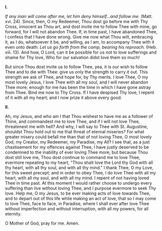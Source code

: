 
**I\.**

*If any man will come after me, let him deny himself\...and follow me.* (Matt. xvi. 24). Since, then, O my Redeemer, Thou dost go before me with Thy Cross, innocent as Thou art, and dost invite me to follow Thee with mine, go forward, for I will not abandon Thee. If, in time past, I have abandoned Thee, I confess that I have done wrong. Give me now what Thou wilt, embracing it, as I do, whatsoever it be, and willing, as I am, to accompany Thee with it even unto death: *Let us go forth from the camp, bearing his reproach.* (Heb. xiii. 13). And how, O Lord, can it be possible for us not to love sufferings and shame for Thy love, Who for our salvation didst love them so much!

But since Thou dost invite us to follow Thee, yea, it is our wish to follow Thee and to die with Thee: give us only the strength to carry it out. This strength we ask of Thee, and hope for, by Thy merits. I love Thee, O my most lovely Jesus, I love Thee with all my soul, and I will never abandon Thee more; enough for me has been the time in which I have gone astray from Thee. Bind me now to Thy Cross. If I have despised Thy love, I repent of it with all my heart; and I now prize it above every good.

**II\.**

Ah, my Jesus, and who am I that Thou wishest to have me as a follower of Thine, and commandest me to love Thee, and if I will not love Thee, threatenest me with hell? And why, I will say to Thee with St. Augustine, shouldst Thou hold out to me that threat of eternal miseries? For what greater misery could befall me than that of not loving Thee, O most lovely God, my Creator, my Redeemer, my Paradise, my All? I see that, as a just chastisement for my offences against Thee, I have justly deserved to be condemned to the inability of ever loving Thee more; but because Thou dost still love me, Thou dost continue to command me to love Thee, evermore repeating to my heart, \"Thou shalt love the Lord thy God with all thy heart, with all thy soul, and with all thy mind.\" I thank Thee, O my Love, for this sweet precept; and in order to obey Thee, I do love Thee with all my heart, with all my soul, and with all my mind. I repent of not having loved Thee in time past. At this moment I would rather choose to undergo every suffering than live without loving Thee, and I purpose evermore to seek Thy love. Help me, O my Jesus, to be ever making acts of love towards Thee, and to depart out of this life while making an act of love, that so I may come to love Thee, face to face, in Paradise, where I shall ever after love Thee without imperfection and without interruption, with all my powers, for all eternity.

O Mother of God, pray for me. Amen.

